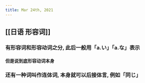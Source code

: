 ```yaml
---
title: Mar 24th, 2021
---
```


## [[日语 形容词]]
### 有形容词和形容动词之分, 此后一般用「a.い」「a.な」表示
#### 但是说到底形容动词本身
### 还有一种词叫作连体词, 本身就可以后接体言, 例如「同じ」
